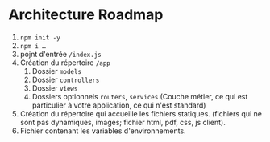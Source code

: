 # Architecture Roadmap

1. `npm init -y`
2. `npm i …`
3. pojnt d'entrée `/index.js`
4. Création du répertoire `/app`
   1. Dossier `models`
   2. Dossier `controllers`
   3. Dossier `views`
   4. Dossiers optionnels `routers`, `services` (Couche métier, ce qui est particulier à votre application, ce qui n'est standard)
5. Création du répertoire qui accueille les fichiers statiques. (fichiers qui ne sont pas dynamiques, images; fichier html, pdf, css, js client).
6. Fichier contenant les variables d'environnements.